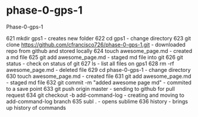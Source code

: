 # phase-0-gps-1
Phase-0-gps-1

  621  mkdir gps1 - creates new folder 
  622  cd gps1 - change directory 
  623  git clone https://github.com/cfrancisco726/phase-0-gps-1.git - downloaded repo from github and stored locally
  624  touch awesome_page.md - created a md file
  625  git add awesome_page.md - staged md file into git
  626  git status - check on status of git 
  627  ls - list all files on gps1
  628  rm -rf awesome_page.md - deleted file 
  629  cd phase-0-gps-1 - change directory 
  630  touch awesome_page.md - created file
  631  git add awesome_page.md - staged md file
  632  git commit -m "added awesome page md" - commited to a save point
  633  git push origin master - sending to github for pull request 
  634  git checkout -b add-command-log - creating and moving to add-command-log branch 
  635  subl . - opens sublime 
  636  history - brings up history of commands

